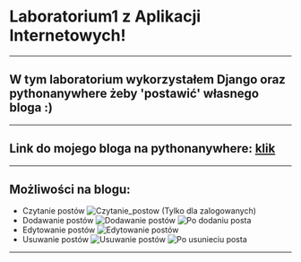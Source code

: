 # Laboratorium1 z Aplikacji Internetowych!
___

## W tym laboratorium wykorzystałem Django oraz pythonanywhere żeby 'postawić' własnego bloga :)
___

## Link do mojego bloga na pythonanywhere: [klik](https://kamil22637.pythonanywhere.com/)
___

## Możliwości na blogu:
+ Czytanie postów 
![Czytanie_postow][czytanie]
(Tylko dla zalogowanych)
+ Dodawanie postów
![Dodawanie postów][dodawanie]
![Po dodaniu posta][po_dodaniu]
+ Edytowanie postów
![Edytowanie postów][edycja_posta]
+ Usuwanie postów
![Usuwanie postów][konkretny_post]
![Po usunieciu posta][po_usunieciu]
___

[czytanie]: https://github.com/kamil-pabin/aplikacje-internetowe-22637-195ic/blob/lab1/assets/images/czytanie.png?raw=true "Czytanie postow"
[dodawanie]: https://github.com/kamil-pabin/aplikacje-internetowe-22637-195ic/blob/lab1/assets/images/dodawanie.png?raw=true "Dodawanie postow"
[edycja_posta]: https://github.com/kamil-pabin/aplikacje-internetowe-22637-195ic/blob/lab1/assets/images/edycja_posta.png?raw=true "Edycja posta"
[konkretny_post]: https://github.com/kamil-pabin/aplikacje-internetowe-22637-195ic/blob/lab1/assets/images/konkretny_post.png?raw=true "Konkretny_post"
[po_dodaniu]: https://github.com/kamil-pabin/aplikacje-internetowe-22637-195ic/blob/lab1/assets/images/po_dodaniu.png?raw=true "Po dodaniu"
[po_usunieciu]: https://github.com/kamil-pabin/aplikacje-internetowe-22637-195ic/blob/lab1/assets/images/po_usunieciu.png?raw=true "Po usunieciu"


